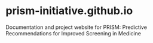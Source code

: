 # prism-initiative.github.io
Documentation and project website for PRISM: Predictive Recommendations for Improved Screening in Medicine
